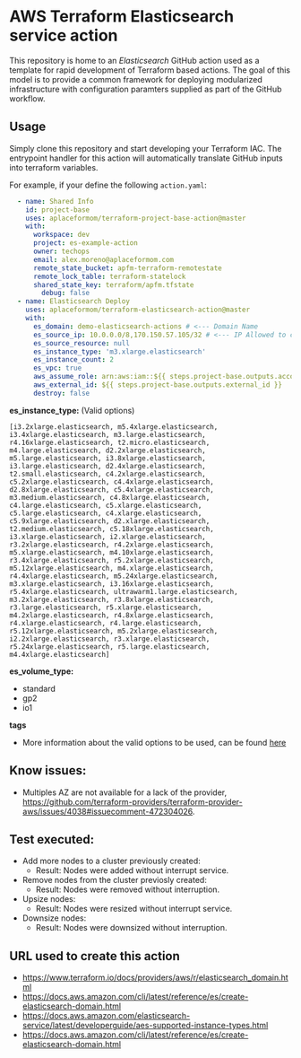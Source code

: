 AWS Terraform Elasticsearch service action
============================
This repository is home to an _Elasticsearch_ GitHub action used as a template for
rapid development of Terraform based actions. The goal of this model is to
provide a common framework for deploying modularized infrastructure with
configuration paramters supplied as part of the GitHub workflow.

Usage
-----
Simply clone this repository and start developing your Terraform IAC. The
entrypoint handler for this action will automatically translate GitHub inputs
into terraform variables.

For example, if your define the following `action.yaml`:
```yaml
  - name: Shared Info
    id: project-base
    uses: aplaceformom/terraform-project-base-action@master
    with:
      workspace: dev
      project: es-example-action
      owner: techops
      email: alex.moreno@aplaceformom.com
      remote_state_bucket: apfm-terraform-remotestate
      remote_lock_table: terraform-statelock
      shared_state_key: terraform/apfm.tfstate
        debug: false
  - name: Elasticsearch Deploy
    uses: aplaceformom/terraform-elasticsearch-action@master
    with:
      es_domain: demo-elasticsearch-actions # <--- Domain Name 
      es_source_ip: 10.0.0.0/8,170.150.57.105/32 # <--- IP Allowed to connect
      es_source_resource: null 
      es_instance_type: 'm3.xlarge.elasticsearch'
      es_instance_count: 2
      es_vpc: true
      aws_assume_role: arn:aws:iam::${{ steps.project-base.outputs.account_id }}:role/TerraformApply
      aws_external_id: ${{ steps.project-base.outputs.external_id }}
      destroy: false
```

**es_instance_type:** (Valid options)

```
[i3.2xlarge.elasticsearch, m5.4xlarge.elasticsearch, i3.4xlarge.elasticsearch, m3.large.elasticsearch, r4.16xlarge.elasticsearch, t2.micro.elasticsearch, m4.large.elasticsearch, d2.2xlarge.elasticsearch, m5.large.elasticsearch, i3.8xlarge.elasticsearch, i3.large.elasticsearch, d2.4xlarge.elasticsearch, t2.small.elasticsearch, c4.2xlarge.elasticsearch, c5.2xlarge.elasticsearch, c4.4xlarge.elasticsearch, d2.8xlarge.elasticsearch, c5.4xlarge.elasticsearch, m3.medium.elasticsearch, c4.8xlarge.elasticsearch, c4.large.elasticsearch, c5.xlarge.elasticsearch, c5.large.elasticsearch, c4.xlarge.elasticsearch, c5.9xlarge.elasticsearch, d2.xlarge.elasticsearch, t2.medium.elasticsearch, c5.18xlarge.elasticsearch, i3.xlarge.elasticsearch, i2.xlarge.elasticsearch, r3.2xlarge.elasticsearch, r4.2xlarge.elasticsearch, m5.xlarge.elasticsearch, m4.10xlarge.elasticsearch, r3.4xlarge.elasticsearch, r5.2xlarge.elasticsearch, m5.12xlarge.elasticsearch, m4.xlarge.elasticsearch, r4.4xlarge.elasticsearch, m5.24xlarge.elasticsearch, m3.xlarge.elasticsearch, i3.16xlarge.elasticsearch, r5.4xlarge.elasticsearch, ultrawarm1.large.elasticsearch, m3.2xlarge.elasticsearch, r3.8xlarge.elasticsearch, r3.large.elasticsearch, r5.xlarge.elasticsearch, m4.2xlarge.elasticsearch, r4.8xlarge.elasticsearch, r4.xlarge.elasticsearch, r4.large.elasticsearch, r5.12xlarge.elasticsearch, m5.2xlarge.elasticsearch, i2.2xlarge.elasticsearch, r3.xlarge.elasticsearch, r5.24xlarge.elasticsearch, r5.large.elasticsearch, m4.4xlarge.elasticsearch]
```

**es_volume_type:** 

- standard
- gp2
- io1

**tags**

- More information about the valid options to be used, can be found [here](https://aplaceformom.atlassian.net/wiki/spaces/TECHOPS/pages/1049133728/2020+AWS+Tagging+Standards) 

## Know issues:

- Multiples AZ are not available for a lack of the provider, https://github.com/terraform-providers/terraform-provider-aws/issues/4038#issuecomment-472304026.

## Test executed:

- Add more nodes to a cluster previously created: 
  - Result: Nodes were added without interrupt service.
- Remove nodes from the cluster previosly created:
  - Result: Nodes were removed without interruption.
- Upsize nodes:
  - Result: Nodes were resized without interrupt service.
- Downsize nodes:
  - Result: Nodes were downsized without interruption.


## URL used to create this action

- https://www.terraform.io/docs/providers/aws/r/elasticsearch_domain.html
- https://docs.aws.amazon.com/cli/latest/reference/es/create-elasticsearch-domain.html
- https://docs.aws.amazon.com/elasticsearch-service/latest/developerguide/aes-supported-instance-types.html
- https://docs.aws.amazon.com/cli/latest/reference/es/create-elasticsearch-domain.html